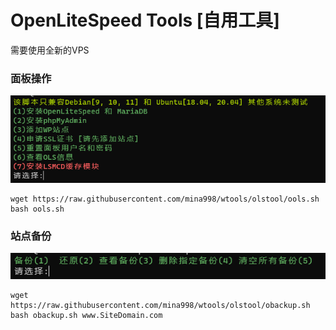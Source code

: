 # OpenLiteSpeed Tools [自用工具] 
需要使用全新的VPS
### 面板操作
![af](./files/ools.png)
```Shell
wget https://raw.githubusercontent.com/mina998/wtools/olstool/ools.sh
bash ools.sh
```

### 站点备份
![af](./files/obackup.png)
```Shell
wget https://raw.githubusercontent.com/mina998/wtools/olstool/obackup.sh
bash obackup.sh www.SiteDomain.com
```
